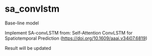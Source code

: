 # sa_convlstm
Base-line model


Implement SA-convLSTM from: Self-Attention ConvLSTM for Spatiotemporal Prediction (https://doi.org/10.1609/aaai.v34i07.6819)

Result will be updated  
